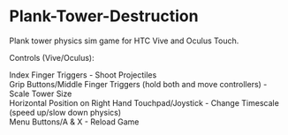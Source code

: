 # Plank-Tower-Destruction
Plank tower physics sim game for HTC Vive and Oculus Touch.

Controls (Vive/Oculus):

Index Finger Triggers - Shoot Projectiles  
Grip Buttons/Middle Finger Triggers (hold both and move controllers) - Scale Tower Size  
Horizontal Position on Right Hand Touchpad/Joystick - Change Timescale (speed up/slow down physics)  
Menu Buttons/A & X - Reload Game  
